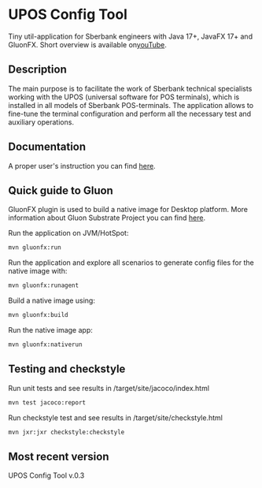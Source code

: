 # UPOS Config Tool

Tiny util-application for Sberbank engineers with Java 17+, JavaFX 17+ and GluonFX. Short overview is available on[youTube](https://youtu.be/pmKebW8tYA8).

## Description

The main purpose is to facilitate the work of Sberbank technical specialists working with the UPOS (universal software for POS terminals), which is installed in all models of Sberbank POS-terminals. The application allows to fine-tune the terminal configuration and perform all the necessary test and auxiliary operations.

## Documentation

A proper user's instruction you can find [here](https://github.com/pavelbelonosov/UPOS_Config_Tool/blob/249c2cc5892aadd2631383029218d79e00fe270c/web/guidePDF/%D0%98%D0%BD%D1%81%D1%82%D1%80%D1%83%D0%BA%D1%86%D0%B8%D1%8F%20UPOS%20Config-Tool.pdf).

## Quick guide to Gluon

GluonFX plugin is used to build a native image for Desktop platform. More information about Gluon Substrate Project you can find [here](https://docs.gluonhq.com/).

Run the application on JVM/HotSpot:
```bash
mvn gluonfx:run
```
Run the application and explore all scenarios to generate config files for the native image with:
```bash
mvn gluonfx:runagent
```
Build a native image using:
```bash
mvn gluonfx:build
```
Run the native image app:
```bash
mvn gluonfx:nativerun
```
## Testing and checkstyle

Run unit tests and see results in /target/site/jacoco/index.html
```bash
mvn test jacoco:report
```
Run checkstyle test and see results in /target/site/checkstyle.html
```bash
mvn jxr:jxr checkstyle:checkstyle
```
## Most recent version

UPOS Config Tool v.0.3

